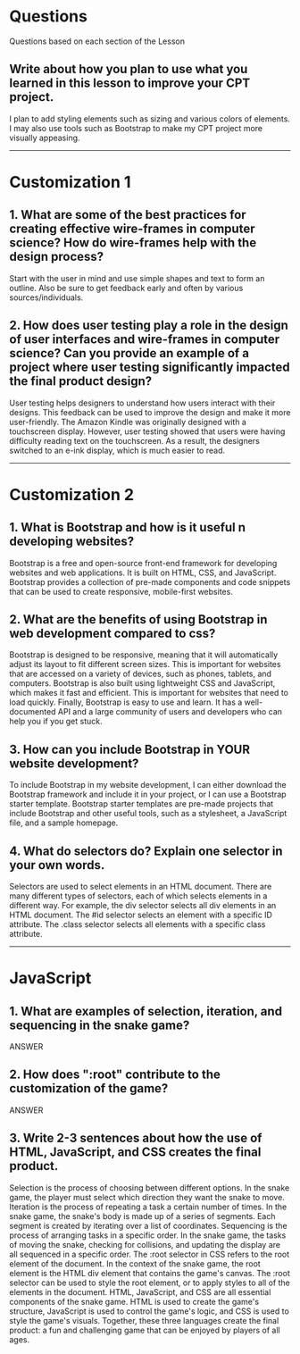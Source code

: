 <!--Start of Website Content-->
<html>
    <head>
    <link rel="stylesheet" href="questions.css">
    </head>
    <body>
<div class="index-header">
    <h1>Questions</h1>
    <p>Questions based on each section of the Lesson</p>
</div>

<!--Answer the QUESTIONS based on the lesson provided-->
<div>

<h2>Write about how you plan to use what you learned in this lesson to improve your CPT project.</h2>
<p>I plan to add styling elements such as sizing and various colors of elements. I may also use tools such as Bootstrap to make my CPT project more visually appeasing.</p>

<hr>

<h1>Customization 1</h1>

<h2>1. What are some of the best practices for creating effective wire-frames in computer science? How do wire-frames help with the design process?</h2>

<p>Start with the user in mind and use simple shapes and text to form an outline. Also be sure to get feedback early and often by various sources/individuals.</p>

<h2>2. How does user testing play a role in the design of user interfaces and wire-frames in computer science? Can you provide an example of a project where user testing significantly impacted the final product design?</h2>

<p>User testing helps designers to understand how users interact with their designs. This feedback can be used to improve the design and make it more user-friendly. The Amazon Kindle was originally designed with a touchscreen display. However, user testing showed that users were having difficulty reading text on the touchscreen. As a result, the designers switched to an e-ink display, which is much easier to read.</p>

<hr>

<h1>Customization 2</h1>

<h2>1. What is Bootstrap and how is it useful n developing websites?</h2>

<p>Bootstrap is a free and open-source front-end framework for developing websites and web applications. It is built on HTML, CSS, and JavaScript. Bootstrap provides a collection of pre-made components and code snippets that can be used to create responsive, mobile-first websites.</p>

<h2>2. What are the benefits of using Bootstrap in web development compared to css?</h2>

<p>Bootstrap is designed to be responsive, meaning that it will automatically adjust its layout to fit different screen sizes. This is important for websites that are accessed on a variety of devices, such as phones, tablets, and computers.
Bootstrap is also built using lightweight CSS and JavaScript, which makes it fast and efficient. This is important for websites that need to load quickly. Finally, Bootstrap is easy to use and learn. It has a well-documented API and a large community of users and developers who can help you if you get stuck.</p>

<h2>3. How can you include Bootstrap in YOUR website development?</h2>

<p>To include Bootstrap in my website development, I can either download the Bootstrap framework and include it in your project, or I can use a Bootstrap starter template. Bootstrap starter templates are pre-made projects that include Bootstrap and other useful tools, such as a stylesheet, a JavaScript file, and a sample homepage.</p>

<h2>4. What do selectors do? Explain one selector in your own words.</h2>

<p>Selectors are used to select elements in an HTML document. There are many different types of selectors, each of which selects elements in a different way. For example, the div selector selects all div elements in an HTML document. The #id selector selects an element with a specific ID attribute. The .class selector selects all elements with a specific class attribute.</p>

<hr>

<h1>JavaScript</h1>

<h2>1. What are examples of selection, iteration, and sequencing in the snake game?</h2>

<p>ANSWER</p>

<h2>2. How does ":root" contribute to the customization of the game?</h2>

<p>ANSWER</p>

<h2>3. Write 2-3 sentences about how the use of HTML, JavaScript, and CSS creates the final product.</h2>

<p>Selection is the process of choosing between different options. In the snake game, the player must select which direction they want the snake to move. Iteration is the process of repeating a task a certain number of times. In the snake game, the snake's body is made up of a series of segments. Each segment is created by iterating over a list of coordinates. Sequencing is the process of arranging tasks in a specific order. In the snake game, the tasks of moving the snake, checking for collisions, and updating the display are all sequenced in a specific order. The :root selector in CSS refers to the root element of the document. In the context of the snake game, the root element is the HTML div element that contains the game's canvas. The :root selector can be used to style the root element, or to apply styles to all of the elements in the document. HTML, JavaScript, and CSS are all essential components of the snake game. HTML is used to create the game's structure, JavaScript is used to control the game's logic, and CSS is used to style the game's visuals. Together, these three languages create the final product: a fun and challenging game that can be enjoyed by players of all ages.</p>


</div>
</body>
